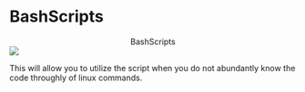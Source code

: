 # BashScripts

 <!DOCTYPE html>
<html>
<body>
  <center>BashScripts</center>
 <img src='https://www.onlogic./company/io-hub/wp-content/uploads/2009/01/Read-only-Linux.jpg'>
 
 <p>This will allow you to utilize the script when you do not abundantly know the code throughly of linux commands. </p>

</body>
</html> 
